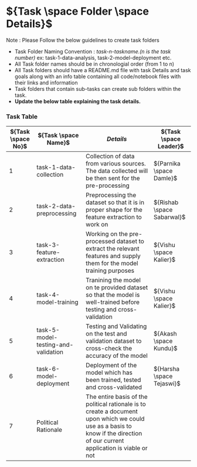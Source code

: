 # ${Task \space Folder \space Details}$

Note : Please Follow the below guidelines to create task folders
- Task Folder Naming Convention : _task-n-taskname.(n is the task number)_  ex: task-1-data-analysis, task-2-model-deployment etc.
- All Task folder names should be in chronologial order (from 1 to n)
- All Task folders should have a README.md file with task Details and task goals along with an info table containing all code/notebook files with their links and information
- Task folders that contain sub-tasks can create sub folders within the task.
- __Update the below table explaining the task details.__

### Task Table

| ${Task \space No}$ | ${Task \space Name}$ | ${Details}$ | ${Task \space Leader}$ |
|-|-|-|-|
|1| task-1-data-collection | Collection of data from various sources. The data collected will be then sent for the pre-processing | ${Parnika \space Damle}$ |
|2| task-2-data-preprocessing | Preprocessing the dataset so that it is in proper shape for the feature extraction to work on | ${Rishab \space Sabarwal}$ |
|3| task-3-feature-extraction | Working on the pre-processed dataset to extract the relevant features and supply them for the model training purposes | ${Vishu \space Kalier}$ |
|4| task-4-model-training | Tranining the model on te provided dataset so that the model is well-trained before testing and cross-validation | ${Vishu \space Kalier}$ |
|5| task-5-model-testing-and-validation | Testing and Validating on the test and validation dataset to cross-check the accuracy of the model | ${Akash \space Kundu}$ |
|6| task-6-model-deployment | Deployment of the model which has been trained, tested and cross-validated | ${Harsha \space Tejaswi}$ |
|7|Political Rationale| The entire basis of the political rationale is to create a document upon which we could use as a basis to know if the direction of our current application is viable or not|
